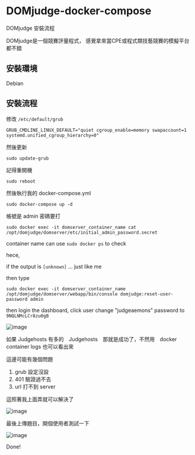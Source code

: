 # DOMjudge-docker-compose

DOMjudge 安裝流程

DOMjudge是一個競賽評量程式，
感覺拿來當CPE或程式類技藝競賽的模擬平台都不錯

## 安裝環境

Debian


## 安裝流程

修改 ``` /etc/default/grub ```
```
GRUB_CMDLINE_LINUX_DEFAULT="quiet cgroup_enable=memory swapaccount=1 systemd.unified_cgroup_hierarchy=0"
```
然後更新
```
sudo update-grub
```
記得重開機
```
sudo reboot
```

然後執行我的 docker-compose.yml

```
sudo docker-compose up -d
```

帳號是 admin
密碼要打
```
sudo docker exec -it domserver_container_name cat /opt/domjudge/domserver/etc/initial_admin_password.secret
```
container name can use ```sudo docker ps``` to check

hece, 

if the output is ```[unknown]``` ... just like me

then type

```
sudo docker exec -it domserver_container_name /opt/domjudge/domserver/webapp/bin/console domjudge:reset-user-password admin
```

then login the dashboard, click user
change "judgeaemons" password to ```9NQLNMcLCr8zu0gB```

![image](https://user-images.githubusercontent.com/50062014/199960685-2db1e22b-6e95-4afb-88e0-7e668f1c15e8.png)

如果 Judgehosts 有多的　Judgehosts　那就是成功了，不然用　docker container logs 也可以看出來

這邊可能有幾個問題
1. grub 設定沒設
2. 401 驗證過不去
3. url 打不到 server

這照著我上面弄就可以解決了

![image](https://user-images.githubusercontent.com/50062014/199961181-061f0dd3-b430-49fe-b1e9-22c668091110.png)

最後上傳題目，開個使用者測試一下

![image](https://user-images.githubusercontent.com/50062014/199961702-cc908315-803d-409f-9238-9aac9da00806.png)


Done!
